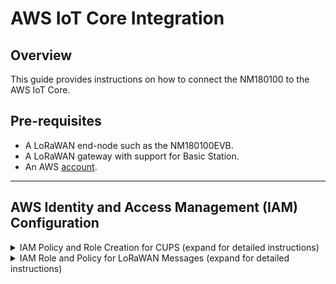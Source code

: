 # AWS IoT Core Integration

## Overview

This guide provides instructions on how to connect the NM180100 to the AWS IoT Core.

## Pre-requisites

- A LoRaWAN end-node such as the NM180100EVB.
- A LoRaWAN gateway with support for Basic Station.
- An AWS <a href="https://signin.aws.amazon.com">account</a>.

---

## AWS Identity and Access Management (IAM) Configuration

<details>

<summary> IAM Policy and Role Creation for CUPS (expand for detailed instructions) </summary>

### IAM Policy and Role Creation for CUPS

#### Overview

This section outlines the steps to allow the Configuration and Update Server (CUPS) to handle wireless gateway credentials. This procedure only needs to be done once and must be performed before a LoRaWAN gateway can be added to the AWS IoT Core.

#### Setup Policy

1. Login to AWS and type IAM in the search bar at the top.
2. Select **IAM** in the search result to access the IAM console.
   ![aws_iam_gw](./res/aws/aws_iam_gw.png)
3. In the IAM console, select **Policies** in the left panel.
4. In the search box next to **Filter policies**, enter `AWSIotWirelessGatewayCertManager`.
   ![aws_iam_gw_policies](./res/aws/aws_iam_gw_policies.png)
5. If the search result is empty, click on **Create policy** and continue with the next step. Otherwise skip to [Setup Role](#setup-role)
6. Select the **JSON** tab and replace the content with the following:

   ```
   {
       "Version": "2012-10-17",
       "Statement": [
           {
               "Sid": "IoTWirelessGatewayCertManager",
               "Effect": "Allow",
               "Action": [
                   "iot:CreateKeysAndCertificate",
                   "iot:DescribeCertificate",
                   "iot:ListCertificates",
                   "iot:RegisterCertificate"
               ],
               "Resource": "*"
           }
       ]
   }
   ```

   ![aws_iam_gw_create_policy_json](./res/aws/aws_iam_gw_create_policy_json.png)

7. Click on **Next: Tags** and then **Next: Review**.
8. On the Review policy page and in text box next to **Name**, enter `AWSIotWirelessGatewayCertManager`.

   ![aws_iam_gw_create_policy_review](./res/aws/aws_iam_gw_create_policy_review.png)

9. Click **Create policy** and a confirmation message pops up showing that the policy has been created.

#### Setup Role

10. Back in the IAM console, select **Roles** in the left panel.
    ![aws_iam_gw_roles](./res/aws/aws_iam_gw_roles.png)
11. Click on **Create role** at the top right corner.
12. On the Create role page, choose **AWS account**.
13. Select **This account (xxxxxxxxxxxx)**.
14. Select **Next**.
    ![aws_iam_gw_create_role](./res/aws/aws_iam_gw_create_role.png)
15. In the search box next to **Filter policies**, enter `AWSIotWirelessGatewayCertManager`.
16. Select the policy by clicking on the checkbox. Click **Next**.
    ![aws_iam_gw_roles_add_policy](./res/aws/aws_iam_gw_roles_add_policy.png)
17. In the textbox beside **Role name**, enter `IotWirelessGatewayCertManagerRole`. Note that this must have a different name than the policy name.
18. Select **Create role** and a confirmation message will show indicating that the role has been created.

#### Update Trust Relationship

19. Back in the IAM console, select **Roles** again.
20. Enter `IotWirelessGatewayCertManagerRole` in the search box or the name that you have choosen in the previous section.
21. Select the **Trust relationships** tab, and click on **Edit trust policy**.
22. Replace the content with the following:

```
{
    "Version": "2012-10-17",
    "Statement": [
        {
            "Effect": "Allow",
            "Principal": {
                "Service": "iotwireless.amazonaws.com"
            },
            "Action": "sts:AssumeRole"
        }
    ]
}
```

23. Click **Update Policy** to save your changes and exit.

</details>

<details>
<summary> IAM Role and Policy for LoRaWAN Messages (expand for detailed instructions) </summary>

### IAM Policy and Role for LoRaWAN Messages

#### Overview

This section outlines the steps needed to create the role and policy needed to publish messages to AWS IoT.

#### Setup Policy

1. In the IAM console, select **Policies** in the left menu bar.
2. Click on **Create policy**.
3. Select the **JSON** tab and replace the existing content with the following:

   ```
   {
       "Version": "2012-10-17",
       "Statement": [
           {
               "Effect": "Allow",
               "Action": [
                   "iot:DescribeEndpoint",
                   "iot:Publish"
               ],
               "Resource": "*"
           }
       ]
   }
   ```

   ![aws_iam_dst_create_policy](./res/aws/aws_iam_dst_create_policy_json.png)

4. Click on **Next: Tags** and then **Next: Review**.
5. On the Review policy page and in text box next to **Name**, enter a name of your choice. In this example, we will use `demo_destination_policy`.
6. Select **Create policy** and a confirmation message pops up showing that the policy has been created.
   ![aws_iam_dst_create_policy_review](./res/aws/aws_iam_dst_create_policy_review.png)

#### Setup Role

7. Back in the IAM console, select **Roles** in the left menu bar.
8. Click on **Create role** at the top right corner.
9. On the Create role page, choose **AWS account**.
10. Select **This account (xxxxxxxxxxxx)**.
11. Select **Next**.
    ![aws_iam_gw_create_role](./res/aws/aws_iam_gw_create_role.png)
12. In the search box next to **Filter policies**, enter `demo_destination_policy` or the name that you have choosen during the policy creation step.
13. Select the policy by clicking on the checkbox. Select **Next: Tags** and then **Next: Review**.
14. In the textbox beside **Role name**, enter a name of your choice. In this example, we will use `demo_destination_role`.
15. Select **Create role** and a confirmation message will show indicating that the role has been created.

#### Update Trust Relationship

19. Back in the IAM console, select **Roles** again.
20. Enter `demo_destination_role` in the search box or the name that you have choosen in the previous section.
21. Choose **demo_destination_role** in the result to edit the role.
22. Select the **Trust relationships** tab, and click on **Edit trust policy**.
23. Replace the content with the following:

```
{
    "Version": "2012-10-17",
    "Statement": [
        {
            "Effect": "Allow",
            "Principal": {
                "Service": "iotwireless.amazonaws.com"
            },
            "Action": "sts:AssumeRole",
            "Condition": {}
        }
    ]
}
```

24. Click **Update Policy** to save your changes and exit.

</details>
